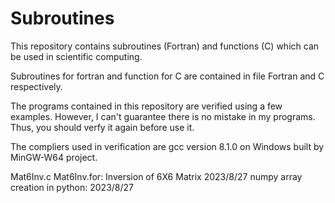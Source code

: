 # Subroutines
This repository contains subroutines (Fortran) and functions (C) which can be used in scientific computing.

Subroutines for fortran and function for C are contained in file Fortran and C respectively.

The programs contained in this repository are verified using a few examples. However, I can't guarantee there 
is no mistake in my programs. Thus, you should verfy it again before use it.

The compliers used in verification are gcc version 8.1.0 on Windows built by MinGW-W64 project. 

Mat6Inv.c Mat6Inv.for: Inversion of 6X6 Matrix 2023/8/27
numpy array creation in python: 2023/8/27
